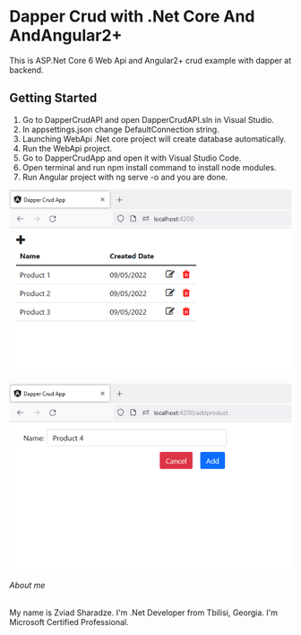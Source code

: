 # Dapper Crud with .Net Core And AndAngular2+

This is ASP.Net Core 6 Web Api and Angular2+ crud example with dapper at backend.

## Getting Started
1. Go to DapperCrudAPI and open DapperCrudAPI.sln in Visual Studio.
1. In appsettings.json change DefaultConnection string.
2. Launching WebApi .Net core project will create database automatically.
3. Run the WebApi project.
4. Go to DapperCrudApp and open it with Visual Studio Code.
5. Open terminal and run npm install command to install node modules.
5. Run Angular project with ng serve -o and you are done.

![screenshot](https://github.com/zsharadze/DapperCrudNetCoreAndAngular/blob/master/Capture1.png?raw=true)

![screenshot](https://github.com/zsharadze/DapperCrudNetCoreAndAngular/blob/master/Capture2.png?raw=true)

###### About me
My name is Zviad Sharadze. I'm .Net Developer from Tbilisi, Georgia.
I'm Microsoft Certified Professional.
